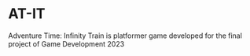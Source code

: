 # AT-IT
Adventure Time: Infinity Train is platformer game developed for the final project of Game Development 2023

